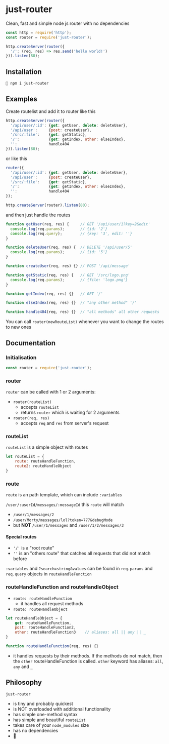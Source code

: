 # just-router
Clean, fast and simple node js router with no dependencies

```js
const http = require('http');
const router = require('just-router');

http.createServer(router({
  '/': (req, res) => res.send('hello world!')
})).listen(80);
```

## Installation

```bash
🍄 npm i just-router
```

## Examples

Create routelist and add it to router like this

```js
http.createServer(router({
  '/api/user/:id': {get: getUser, delete: deleteUser},
  '/api/user':     {post: createUser},
  '/src/:file':    {get: getStatic},
  '/':             {get: getIndex, other: elseIndex},
  '':              handle404
})).listen(80);
```

or like this

```js
router({
  '/api/user/:id': {get: getUser, delete: deleteUser},
  '/api/user':     {post: createUser},
  '/src/:file':    {get: getStatic},
  '/':             {get: getIndex, other: elseIndex},
  '':              handle404
});

http.createServer(router).listen(80);
```

and then just handle the routes

```js
function getUser(req, res) {     // GET '/api/user/1?key=2&edit'
  console.log(req.params);       // {id: '2'}
  console.log(req.query);        // {key: '3', edit: ''}
}

function deleteUser(req, res) {  // DELETE '/api/user/5'
  console.log(req.params);       // {id: '5'}
}

function createUser(req, res) {} // POST '/api/message'

function getStatic(req, res) {   // GET '/src/logo.png'
  console.log(req.params);       // {file: 'logo.png'}
}

function getIndex(req, res) {}   // GET '/'

function elseIndex(req, res) {}  // "any other method" '/'

function handle404(req, res) {}  // "all methods" all other requests
```

You can call `router(newRouteList)` whenever you want to change the routes to new ones

## Documentation

### Initialisation

```js
const router = require('just-router');
```

### router

`router` can be called with 1 or 2 arguments:
- `router(routeList)`
  - accepts `routeList`
  - returns `router` which is waiting for 2 arguments
- `router(req, res)`
  - accepts `req` and `res` from server's request

### routeList

`routeList` is a simple object with routes

```js
let routeList = {
	route: routeHandleFunction,
	route2: routeHandleObject
}
```

### route

`route` is an path template, which can include `:variables`

`/user/:userId/messages/:messageId` this `route` will match
- `/user/1/messages/2`
- `/user/Morty/messages/lol?token=777&debugMode`
- but **NOT** `/user/1/messages` and `/user/1/2/messages/3`

#### Special routes

- `'/'` is a "root route"
- `''` is an "others route" that catches all requests that did not match before

`:variables` and `?search=string&values` can be found in `req.params` and `req.query` objects in `routeHandleFunction`

### routeHandleFunction and routeHandleObject

- `route: routeHandleFunction`
  - it handles all request methods
- `route: routeHandleObject`
```js
let routeHandleObject = {
	get: routeHandleFunction,
	post: routeHandleFunction2,
	other: routeHandleFunction3    // aliases: all || any || _
}

function routeHandleFunction(req, res) {}
```
  - it handles requests by their methods. If the methods do not match, then the `other` routeHandleFunction is called. `other` keyword has aliases: `all`, `any` and `_`

## Philosophy

`just-router`
- is tiny and probably quickest
- is NOT overloaded with additional functionality
- has simple one-method syntax
- has simple and beautiful `routeList`
- takes care of your `node_modules` size
- has no dependencies
- 🍄